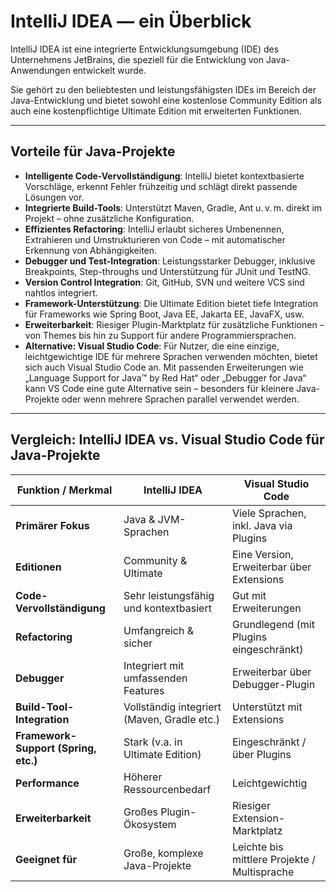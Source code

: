 # IntelliJ IDEA — ein Überblick

IntelliJ IDEA ist eine integrierte Entwicklungsumgebung (IDE) des Unternehmens JetBrains, die speziell für die Entwicklung von Java-Anwendungen entwickelt wurde.

Sie gehört zu den beliebtesten und leistungsfähigsten IDEs im Bereich der Java-Entwicklung und bietet sowohl eine kostenlose Community Edition als auch eine kostenpflichtige Ultimate Edition mit erweiterten Funktionen.

---

## Vorteile für Java-Projekte

- **Intelligente Code-Vervollständigung**: IntelliJ bietet kontextbasierte Vorschläge, erkennt Fehler frühzeitig und schlägt direkt passende Lösungen vor.
- **Integrierte Build-Tools**: Unterstützt Maven, Gradle, Ant u. v. m. direkt im Projekt – ohne zusätzliche Konfiguration.
- **Effizientes Refactoring**: IntelliJ erlaubt sicheres Umbenennen, Extrahieren und Umstrukturieren von Code – mit automatischer Erkennung von Abhängigkeiten.
- **Debugger und Test-Integration**: Leistungsstarker Debugger, inklusive Breakpoints, Step-throughs und Unterstützung für JUnit und TestNG.
- **Version Control Integration**: Git, GitHub, SVN und weitere VCS sind nahtlos integriert.
- **Framework-Unterstützung**: Die Ultimate Edition bietet tiefe Integration für Frameworks wie Spring Boot, Java EE, Jakarta EE, JavaFX, usw.
- **Erweiterbarkeit**: Riesiger Plugin-Marktplatz für zusätzliche Funktionen – von Themes bis hin zu Support für andere Programmiersprachen.
- **Alternative: Visual Studio Code**: Für Nutzer, die eine einzige, leichtgewichtige IDE für mehrere Sprachen verwenden möchten, bietet sich auch Visual Studio Code an. Mit passenden Erweiterungen wie „Language Support for Java™ by Red Hat“ oder „Debugger for Java“ kann VS Code eine gute Alternative sein – besonders für kleinere Java-Projekte oder wenn mehrere Sprachen parallel verwendet werden.

---

## Vergleich: IntelliJ IDEA vs. Visual Studio Code für Java-Projekte

| Funktion / Merkmal                      | IntelliJ IDEA                                | Visual Studio Code                          |
|----------------------------------------|----------------------------------------------|---------------------------------------------|
| **Primärer Fokus**                     | Java & JVM-Sprachen                          | Viele Sprachen, inkl. Java via Plugins      |
| **Editionen**                          | Community & Ultimate                         | Eine Version, Erweiterbar über Extensions   |
| **Code-Vervollständigung**             | Sehr leistungsfähig und kontextbasiert       | Gut mit Erweiterungen                       |
| **Refactoring**                        | Umfangreich & sicher                         | Grundlegend (mit Plugins eingeschränkt)     |
| **Debugger**                           | Integriert mit umfassenden Features          | Erweiterbar über Debugger-Plugin            |
| **Build-Tool-Integration**             | Vollständig integriert (Maven, Gradle etc.)  | Unterstützt mit Extensions                  |
| **Framework-Support (Spring, etc.)**   | Stark (v.a. in Ultimate Edition)             | Eingeschränkt / über Plugins                |
| **Performance**                        | Höherer Ressourcenbedarf                     | Leichtgewichtig                             |
| **Erweiterbarkeit**                    | Großes Plugin-Ökosystem                      | Riesiger Extension-Marktplatz               |
| **Geeignet für**                       | Große, komplexe Java-Projekte                | Leichte bis mittlere Projekte / Multisprache |
